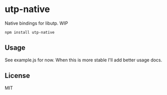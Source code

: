 # utp-native

Native bindings for libutp. WIP

```
npm install utp-native
```

## Usage

See example.js for now.
When this is more stable I'll add better usage docs.

## License

MIT
